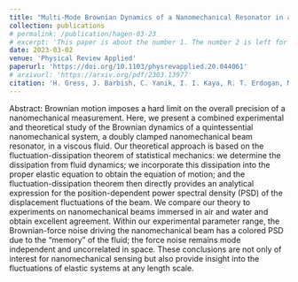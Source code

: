 ```yaml
---
title: "Multi-Mode Brownian Dynamics of a Nanomechanical Resonator in a Viscous Fluid"
collection: publications
# permalink: /publication/hagen-03-23
# excerpt: 'This paper is about the number 1. The number 2 is left for future work.'
date: 2023-03-02
venue: 'Physical Review Applied'
paperurl: 'https://doi.org/10.1103/physrevapplied.20.044061'
# arxivurl: 'https://arxiv.org/pdf/2303.13977'
citation: 'H. Gress, J. Barbish, C. Yanik, I. I. Kaya, R. T. Erdogan, M. S. Hanay, M. Gonzalez, O. Svitelskiy, M. R. Paul, and K. L. Ekinci, “Multi-mode Brownian Dynamics of a Nanomechanical Resonator in a Viscous Fluid," <i>Physical Review Applied</i>, vol. 20, no. 4, p. 044061, Oct. 2023.'
---
```


Abstract: Brownian motion imposes a hard limit on the overall precision of a nanomechanical measurement. Here, we present a combined experimental and theoretical study of the Brownian dynamics of a quintessential nanomechanical system, a doubly clamped nanomechanical beam resonator, in a viscous fluid. Our theoretical approach is based on the fluctuation-dissipation theorem of statistical mechanics: we determine the dissipation from fluid dynamics; we incorporate this dissipation into the proper elastic equation to obtain the equation of motion; and the fluctuation-dissipation theorem then directly provides an analytical expression for the position-dependent power spectral density (PSD) of the displacement fluctuations of the beam. We compare our theory to experiments on nanomechanical beams immersed in air and water and obtain excellent agreement. Within our experimental parameter range, the Brownian-force noise driving the nanomechanical beam has a colored PSD due to the “memory” of the fluid; the force noise remains mode independent and uncorrelated in space. These conclusions are not only of interest for nanomechanical sensing but also provide insight into the fluctuations of elastic systems at any length scale.